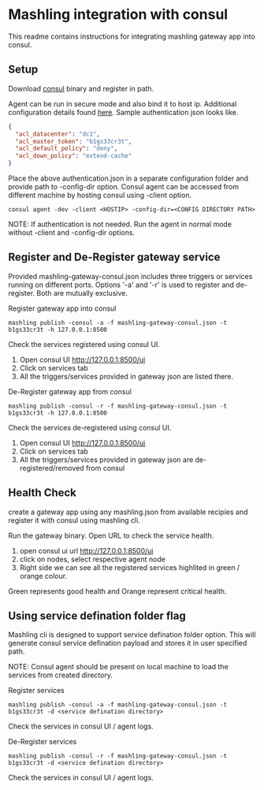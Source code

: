 # Mashling integration with consul

This readme contains instructions for integrating mashling gateway app into consul.

## Setup
Download [consul](https://www.consul.io/downloads.html) binary and register in path.

Agent can be run in secure mode and also bind it to host ip. Additional configuration details found [here](https://www.consul.io/docs/guides/acl.html). Sample authentication json looks like.
```json
{
  "acl_datacenter": "dc1",
  "acl_master_token": "b1gs33cr3t",
  "acl_default_policy": "deny",
  "acl_down_policy": "extend-cache"
}
```
Place the above authentication.json in a separate configuration folder and provide path to -config-dir option. Consul agent can be accessed from different machine by hosting consul using -client <HOSTIP> option.
```
consul agent -dev -client <HOSTIP> -config-dir=<CONFIG DIRECTORY PATH>
```
NOTE: If authentication is not needed. Run the agent in normal mode without -client and -config-dir options.

## Register and De-Register gateway service

Provided mashling-gateway-consul.json includes three triggers or services running on different ports.
Options '-a' and '-r' is used to register and de-register. Both are mutually exclusive.

Register gateway app into consul
```
mashling publish -consul -a -f mashling-gateway-consul.json -t b1gs33cr3t -h 127.0.0.1:8500
```

Check the services registered using consul UI.
1) Open consul UI http://127.0.0.1:8500/ui
2) Click on services tab
3) All the triggers/services provided in gateway json are listed there.


De-Register gateway app from consul
```
mashling publish -consul -r -f mashling-gateway-consul.json -t b1gs33cr3t -h 127.0.0.1:8500
```
Check the services de-registered using consul UI.
1) Open consul UI http://127.0.0.1:8500/ui
2) Click on services tab
3) All the triggers/services provided in gateway json are de-registered/removed from consul

## Health Check
create a gateway app using any mashling.json from available recipies and register it with consul using mashling cli.

Run the gateway binary. Open URL to check the service health.
1) open consul ui url http://127.0.0.1:8500/ui
2) click on nodes, select respective agent node
3) Right side we can see all the registered services highlited in green / orange colour.

Green represents good health and Orange represent critical health.

## Using service defination folder flag
Mashling cli is designed to support service defination folder option. This will generate consul service defination payload and stores it in user specified path.

NOTE: Consul agent should be present on local machine to load the services from created directory.

Register services
```
mashling publish -consul -a -f mashling-gateway-consul.json -t b1gs33cr3t -d <service defination directory>
```
Check the services in consul UI / agent logs.

De-Register services
```
mashling publish -consul -r -f mashling-gateway-consul.json -t b1gs33cr3t -d <service defination directory>
```
Check the services in consul UI / agent logs.
